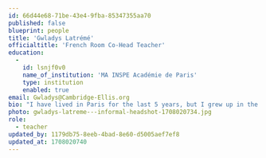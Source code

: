 ```yaml
---
id: 66d44e68-71be-43e4-9fba-85347355aa70
published: false
blueprint: people
title: 'Gwladys Latrémé'
officialtitle: 'French Room Co-Head Teacher'
education:
  -
    id: lsnjf0v0
    name_of_institution: 'MA INSPE Académie de Paris'
    type: institution
    enabled: true
email: Gwladys@Cambridge-Ellis.org
bio: "I have lived in Paris for the last 5 years, but I grew up in the south of France. I studied history knowing that I would like to work with children and become a teacher. I then got a master's degree in education from INSPE Paris. My journey started as a Middle School teacher, however, I enjoy working with children of all ages. I have been teaching French to non-native speakers as a volunteer for a few years and really enjoy helping people discover my language. I am looking forward to creating a nurturing French classroom based on children’s interests and curiosities. An environment that celebrates self-expression and creativity. In my free time, I enjoy reading, traveling and discovering other cultures, spending time with family and friends, and being involved in social justice work."
photo: gwladys-latreme---informal-headshot-1708020734.jpg
role:
  - teacher
updated_by: 1179db75-8eeb-4bad-8e60-d5005aef7ef8
updated_at: 1708020740
---
```

